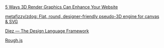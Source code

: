 
[5 Ways 3D Render Graphics Can Enhance Your Website](https://webdesign.tutsplus.com/articles/5-ways-3d-render-graphics-can-enhance-your-website--cms-33058)



[metafizzy/zdog: Flat, round, designer-friendly pseudo-3D engine for canvas & SVG](https://github.com/metafizzy/zdog)



[Diez — The Design Language Framework](https://diez.org/)



[Rough.js](https://roughjs.com/)
